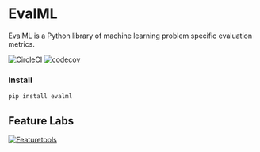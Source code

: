 # EvalML

EvalML is a Python library of machine learning problem specific evaluation metrics.

[![CircleCI](https://circleci.com/gh/FeatureLabs/evalml/tree/master.svg?style=shield)](https://circleci.com/gh/FeatureLabs/evalml/tree/master)
[![codecov](https://codecov.io/gh/FeatureLabs/evalml/branch/master/graph/badge.svg)](https://codecov.io/gh/FeatureLabs/evalml)

### Install
```shell
pip install evalml
```

## Feature Labs
<a href="https://www.featurelabs.com/">
    <img src="http://www.featurelabs.com/wp-content/uploads/2017/12/logo.png" alt="Featuretools" />
</a>
